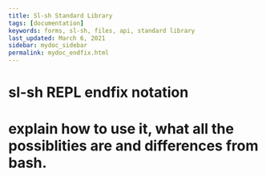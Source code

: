 ```yaml
---
title: Sl-sh Standard Library
tags: [documentation]
keywords: forms, sl-sh, files, api, standard library
last_updated: March 6, 2021
sidebar: mydoc_sidebar
permalink: mydoc_endfix.html
---
```


# sl-sh REPL endfix notation

# explain how to use it, what all the possiblities are and differences from bash.
